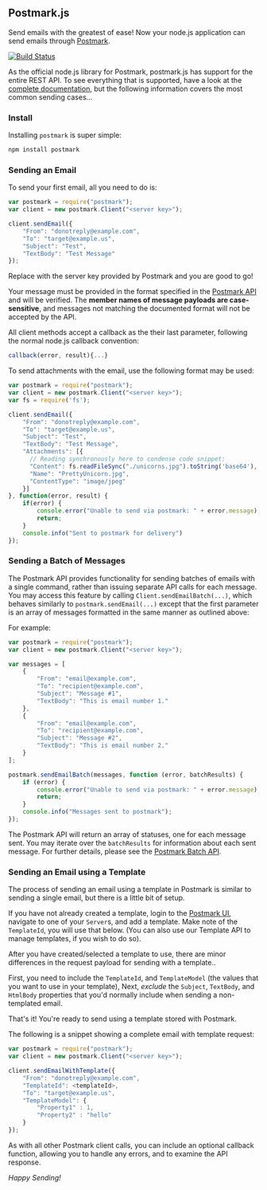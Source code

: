 ## Postmark.js

Send emails with the greatest of ease! Now your node.js application can send emails through [Postmark](http://www.postmarkapp.com).

[![Build Status](https://travis-ci.org/wildbit/postmark.js.svg?branch=master)](https://travis-ci.org/wildbit/postmark.js)

As the official node.js library for Postmark, postmark.js has support for the entire REST API. To see everything that is supported, have a look at the [complete documentation](https://wildbit.github.io/postmark.js/), but the following information covers the most common sending cases...

### Install

Installing `postmark` is super simple:

```bash
npm install postmark
```

### Sending an Email

To send your first email, all you need to do is:

```javascript
var postmark = require("postmark");
var client = new postmark.Client("<server key>");

client.sendEmail({
    "From": "donotreply@example.com", 
    "To": "target@example.us", 
    "Subject": "Test", 
    "TextBody": "Test Message"
});
```

Replace <server key> with the server key provided by Postmark and you are good to go!

Your message must be provided in the format specified in the [Postmark API](http://developer.postmarkapp.com/developer-build.html#message-format) and will be verified. The **member names of 
message payloads are case-sensitive**, and messages not matching the documented format will not
be accepted by the API.

All client methods accept a callback as the their last parameter, following the normal node.js callback 
convention: 

```javascript
callback(error, result){...} 
```

To send attachments with the email, use the following format may be used:

```javascript
var postmark = require("postmark");
var client = new postmark.Client("<server key>");
var fs = require('fs');

client.sendEmail({
    "From": "donotreply@example.com", 
    "To": "target@example.us", 
    "Subject": "Test", 
    "TextBody": "Test Message",
    "Attachments": [{
      // Reading synchronously here to condense code snippet:
      "Content": fs.readFileSync("./unicorns.jpg").toString('base64'),
      "Name": "PrettyUnicorn.jpg",
      "ContentType": "image/jpeg"
    }]
}, function(error, result) {
    if(error) {
        console.error("Unable to send via postmark: " + error.message);
        return;
    }
    console.info("Sent to postmark for delivery")
});
```

### Sending a Batch of Messages

The Postmark API provides functionality for sending batches of emails with a single command, rather than issuing separate API calls for each message. You may access this feature by calling `Client.sendEmailBatch(...)`, which behaves similarly to `postmark.sendEmail(...)` except that the first parameter is an array of messages formatted in the same manner as outlined above:

For example:

```javascript
var postmark = require("postmark");
var client = new postmark.Client("<server key>");

var messages = [
    {
        "From": "email@example.com",
        "To": "recipient@example.com",
        "Subject": "Message #1",
        "TextBody": "This is email number 1."
    },
    {
        "From": "email@example.com",
        "To": "recipient@example.com",
        "Subject": "Message #2",
        "TextBody": "This is email number 2."
    }
];

postmark.sendEmailBatch(messages, function (error, batchResults) {
    if (error) {
        console.error("Unable to send via postmark: " + error.message);
        return;
    }
    console.info("Messages sent to postmark");
});
```

The Postmark API will return an array of statuses, one for each message sent. You may iterate over the `batchResults` for information about each sent message. For further details, please see the [Postmark Batch API](http://developer.postmarkapp.com/developer-build.html#batching-messages).

### Sending an Email using a Template

The process of sending an email using a template in Postmark is similar to sending a single email, but there is a little bit of setup.

If you have not already created a template, login to the [Postmark UI](https://postmarkapp.com), navigate to one of your `Server`s, and add a template. Make note of the `TemplateId`, you will use that below. (You can also use our Template API to manage templates, if you wish to do so).

After you have created/selected a template to use, there are minor differences in the request payload for sending with a template..

First, you need to include the `TemplateId`, and `TemplateModel` (the values that you want to use in your template), 
Next, *exclude* the `Subject`, `TextBody`, and `HtmlBody` properties that you'd normally include when sending a non-templated email. 

That's it! You're ready to send using a template stored with Postmark.

The following is a snippet showing a complete email with template request:

```javascript
var postmark = require("postmark");
var client = new postmark.Client("<server key>");

client.sendEmailWithTemplate({
    "From": "donotreply@example.com", 
    "TemplateId": <templateId>,
    "To": "target@example.us", 
    "TemplateModel": {
        "Property1" : 1,
        "Property2" : "hello"
    }
});
```

As with all other Postmark client calls, you can include an optional callback function, allowing you to handle any errors, and to examine the API response.

*Happy Sending!*
